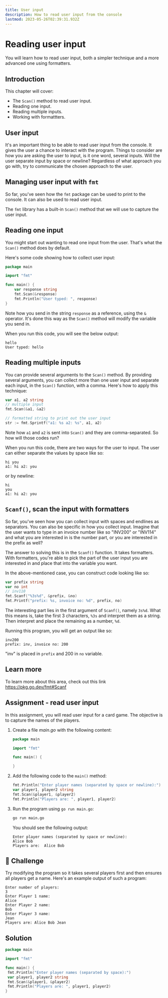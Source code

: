 ```yaml
---
title: User input
description: How to read user input from the console
lastmod: 2023-05-26T02:39:31.932Z
---
```


# Reading user input

You will learn how to read user input, both a simpler technique and a more advanced one using formatters.

## Introduction

This chapter will cover:

- The `Scan()` method to read user input.
- Reading one input.
- Reading multiple inputs.
- Working with formattters.

## User input

It's an important thing to be able to read user input from the console. It gives the user a chance to interact with the program. Things to consider are how you are asking the user to input, is it one word, several inputs. Will the user separate input by space or newline? Regardless of what approach you go with, try to communicate the chosen approach to the user.

## Managing user input with `fmt`

So far, you've seen how the `fmt` package can be used to print to the console. It can also be used to read user input.

The `fmt` library has a built-in `Scan()` method that we will use to capture the user input.

## Reading one input

You might start out wanting to read one input from the user. That's what the `Scan()` method does by default.

Here's some code showing how to collect user input:

```go
package main

import "fmt"

func main() {
    var response string
    fmt.Scan(&response)
    fmt.Println("User typed: ", response)
}
```

Note how you send in the string `response` as a reference, using the `&` operator. It's done this way as the `Scan()` method will modify the variable you send in.

When you run this code, you will see the below output:

```output
hello
User typed: hello
```

## Reading multiple inputs

You can provide several arguments to the `Scan()` method. By providing several arguments, you can collect more than one user input and separate each input, in the `Scan()` function, with a comma. Here's how to apply this technique:

```go
var a1, a2 string
// multiple input
fmt.Scan(&a1, &a2)

// formatted string to print out the user input
str := fmt.Sprintf("a1: %s a2: %s", a1, a2)
```

Note how `a1` and `a2` is sent into `Scan()` and they are comma-separated. So how will those codes run?

When you run this code, there are two ways for the user to input. The user can either separate the values by space like so:

```output
hi you
a1: hi a2: you
```

or by newline:

```output
hi
you
a1: hi a2: you
```

## `Scanf()`, scan the input with formatters

So far, you've seen how you can collect input with spaces and endlines as separators. You can also be specific in how you collect input. Imagine that the user wants to type in an invoice number like so "INV200" or "INV114" and what you are interested in is the number part, or you are interested in the prefix as well?

The answer to solving this is in the `Scanf()` function. It takes formatters. With formatters, you're able to pick the part of the user input you are interested in and place that into the variable you want.

In the above-mentioned case, you can construct code looking like so:

```go
var prefix string
var no int
// inv110
fmt.Scanf("%3s%d", &prefix, &no)
fmt.Printf("prefix: %s, invoice no: %d", prefix, no)
```

The interesting part lies in the first argument of `Scanf()`, namely `3s%d`. What this means is, take the first 3 characters, `%3s` and interpret them as a string. Then interpret and place the remaining as a number, `%d`.

Running this program, you will get an output like so:

```output
inv200
prefix: inv, invoice no: 200
```

"inv" is placed in `prefix` and 200 in `no` variable.

## Learn more

To learn more about this area, check out this link <https://pkg.go.dev/fmt#Scanf>

## Assignment - read user input

In this assignment, you will read user input for a card game. The objective is to capture the names of the players.

1. Create a file _main.go_ with the following content:

   ```go
   package main

   import "fmt"

   func main() {

   }
   ```

1. Add the following code to the `main()` method:

   ```go
   fmt.Println("Enter player names (separated by space or newline):")
   var player1, player2 string
   fmt.Scan(&player1, &player2)
   fmt.Println("Players are: ", player1, player2)
   ```

1. Run the program using `go run main.go`:

   ```bash
   go run main.go
   ```

   You should see the following output:

   ```output
   Enter player names (separated by space or newline):
   Alice Bob
   Players are:  Alice Bob
   ```

## 🚀 Challenge

Try modifying the program so it takes several players first and then ensures all players get a name. Here's an example output of such a program:

```output
Enter number of players:
3
Enter Player 1 name:
Alice
Enter Player 2 name:
Bob
Enter Player 3 name:
Jean
Players are: Alice Bob Jean
```

## Solution

```go
package main

import "fmt"

func main() {
 fmt.Println("Enter player names (separated by space):")
 var player1, player2 string
 fmt.Scan(&player1, &player2)
 fmt.Println("Players are: ", player1, player2)
}
```
